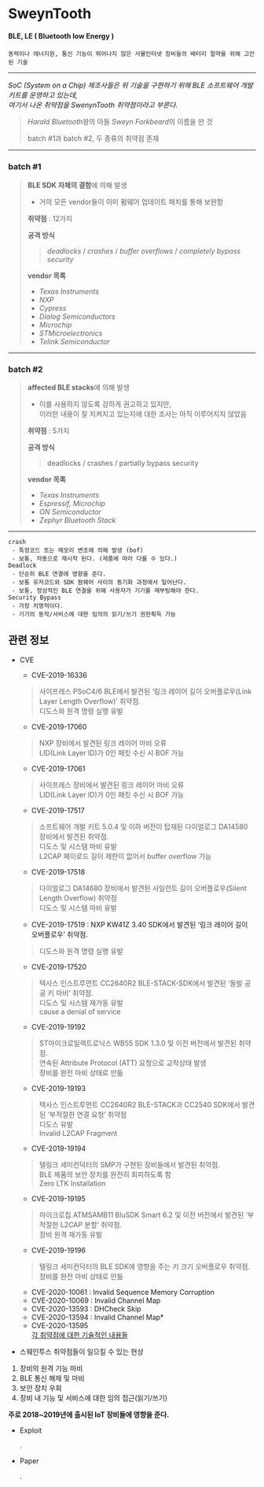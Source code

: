 # SweynTooth
#### BLE, LE ( Bluetooth low Energy )

	동력이나 에너지원, 통신 기능이 뛰어나지 않은 사물인터넷 장비들의 배터리 절약을 위해 고안된 기술

***
*SoC (System on a Chip) 제조사들은 위 기술을 구현하기 위해 BLE 소프트웨어 개발 키트를 운영하고 있는데,   
여기서 나온 취약점을 SwenynTooth 취약점이라고 부른다.*   
> *Harald Bluetooth*왕의 아들 *Sweyn Forkbeard*의 이름을 딴 것 
>      
> batch #1과 batch #2, 두 종류의 취약점 존재   
***
### batch #1

> **BLE SDK 자체의 결함**에 의해 발생 
> - 거의 모든 vendor들이 이미 펌웨어 업데이트 패치를 통해 보완함   
>   
> **취약점** : 12가지   
>   
> **공격 방식**   
> > *deadlocks* / *crashes* / *buffer overflows* / *completely bypass 	security*   
>   
> **vendor 목록**   
> - *Texas Instruments*
> - *NXP*
> - *Cypress*
> - *Dialog Semiconductors*
> - *Microchip*
> - *STMicroelectronics*
> - *Telink Semiconductor*   
***
### batch #2

> **affected BLE stacks**에 의해 발생    
> - 이를 사용하지 않도록 강하게 권고하고 있지만,   
이러한 내용이 잘 지켜지고 있는지에 대한 조사는 아직 이루어지지 않았음   
>   
> **취약점** : 5가지   
>   
> **공격 방식**   
> > deadlocks / crashes / partially bypass security   
>   
> **vendor 목록**   
> - *Texas Instruments*
> - *Espressif, Microchip*
> - *ON Semiconductor*
> - *Zephyr Bluetooth Stack*   
***

	crash
	 - 특정코드 또는 메모리 변조에 의해 발생 (bof)
	 - 보통, 자동으로 재시작 된다. (제품에 따라 다를 수 있다.)
	Deadlock 
	 - 단순히 BLE 연결에 영향을 준다.
	 - 보통 유저코드와 SDK 펌웨어 사이의 동기화 과정에서 일어난다.
	 - 보통, 정상적인 BLE 연결을 위해 사용자가 기기를 재부팅해야 한다.
	Security Bypass 
	 - 가장 치명적이다.
	 - 기기의 동작/서비스에 대한 임의의 읽기/쓰기 권한획득 가능

## 관련 정보
- CVE
	- CVE-2019-16336 
	> 사이프레스 PSoC4/6 BLE에서 발견된 ‘링크 레이어 길이 오버플로우(Link Layer Length Overflow)’ 취약점.    
	> 디도스와 원격 명령 실행 유발      
	- CVE-2019-17060 
	> NXP 장비에서 발견된 링크 레이어 마비 오류     
	> LID(Link Layer ID)가 0인 패킷 수신 시 BOF 가능     
	- CVE-2019-17061 
	> 사이프레스 장비에서 발견된 링크 레이어 마비 오류   
	> LID(Link Layer ID)가 0인 패킷 수신 시 BOF 가능        
	- CVE-2019-17517 
	> 소프트웨어 개발 키트 5.0.4 및 이하 버전이 탑재된 다이얼로그 DA14580 장비에서 발견된 취약점.   
	> 디도스 및 시스템 마비 유발   
	> L2CAP 페이로드 길이 제한이 없어서 buffer overflow 가능   
	- CVE-2019-17518 
 	> 다이얼로그 DA14680 장비에서 발견된 사일런트 길이 오버플로우(Silent Length Overflow) 취약점   
	> 디도스 및 시스템 마비 유발     
	- CVE-2019-17519 : NXP KW41Z 3.40 SDK에서 발견된 ‘링크 레이어 길이 오버플로우’ 취약점.   
	> 디도스와 원격 명령 실행 유발      
	- CVE-2019-17520 
	> 텍사스 인스트루먼트 CC2640R2 BLE-STACK-SDK에서 발견된 ‘돌발 공공 키 마비’ 취약점.    
	> 디도스 및 시스템 재가동 유발   
	> cause a denial of service   
	- CVE-2019-19192 
	> ST마이크로일렉트로닉스 WB55 SDK 1.3.0 및 이전 버전에서 발견된 취약점.       
	> 연속된 Attribute Protocol (ATT) 요청으로 교착상태 발생   
	> 장비를 완전 마비 상태로 만듦   
	- CVE-2019-19193 
	> 텍사스 인스트루먼트 CC2640R2 BLE-STACK과 CC2540 SDK에서 발견된 ‘부적절한 연결 요청’ 취약점   
	> 디도스 유발     
	> Invalid L2CAP Fragment   
	- CVE-2019-19194 
	> 텔링크 세미컨덕터의 SMP가 구현된 장비들에서 발견된 취약점.      
	> BLE 제품의 보안 장치를 완전히 회피하도록 함    
	> Zero LTK Installation   
	- CVE-2019-19195  
	> 마이크로칩 ATMSAMB11 BluSDK Smart 6.2 및 이전 버전에서 발견된 ‘부적절한 L2CAP 분할’ 취약점.   
	> 장비 원격 재가동 유발   
	- CVE-2019-19196 
	>텔링크 세미컨덕터의 BLE SDK에 영향을 주는 키 크기 오버플로우 취약점.
	> 장비를 완전 마비 상태로 만듦   
	- CVE-2020-10061 : Invalid Sequence Memory Corruption
 	- CVE-2020-10069 : Invalid Channel Map
 	- CVE-2020-13593 : DHCheck Skip
 	- CVE-2020-13594 : Invalid Channel Map*
 	- CVE-2020-13595   
[각 취약점에 대한 기술적인 내용들](https://asset-group.github.io/disclosures/sweyntooth/disclosure.html#technical-description, "link")

- 스웨인투스 취약점들이 일으킬 수 있는 현상
1. 장비의 원격 기능 마비
2. BLE 통신 해제 및 마비
3. 보안 장치 우회
4. 장비 내 기능 및 서비스에 대한 임의 접근(읽기/쓰기)   
     
**주로 2018~2019년에 출시된 IoT 장비들에 영향을 준다.**
   
- Exploit

	.

- Paper

	.
